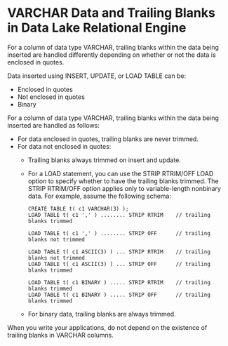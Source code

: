 <!-- loioa51388a384f21015b004c0ed59d3a679 -->

# VARCHAR Data and Trailing Blanks in Data Lake Relational Engine

For a column of data type VARCHAR, trailing blanks within the data being inserted are handled differently depending on whether or not the data is enclosed in quotes.



Data inserted using INSERT, UPDATE, or LOAD TABLE can be:

-   Enclosed in quotes
-   Not enclosed in quotes
-   Binary

For a column of data type VARCHAR, trailing blanks within the data being inserted are handled as follows:

-   For data enclosed in quotes, trailing blanks are never trimmed.
-   For data not enclosed in quotes:
    -   Trailing blanks always trimmed on insert and update.
    -   For a LOAD statement, you can use the STRIP RTRIM/OFF LOAD option to specify whether to have the trailing blanks trimmed. The STRIP RTRIM/OFF option applies only to variable-length nonbinary data. For example, assume the following schema:

        ```
        CREATE TABLE t( c1 VARCHAR(3) );
        LOAD TABLE t( c1 ',' ) ........ STRIP RTRIM    // trailing blanks trimmed
        
        LOAD TABLE t( c1 ',' ) ........ STRIP OFF      // trailing blanks not trimmed
        
        LOAD TABLE t( c1 ASCII(3) ) ... STRIP RTRIM    // trailing blanks not trimmed
        LOAD TABLE t( c1 ASCII(3) ) ... STRIP OFF      // trailing blanks trimmed
        
        LOAD TABLE t( c1 BINARY ) ..... STRIP RTRIM    // trailing blanks trimmed
        LOAD TABLE t( c1 BINARY ) ..... STRIP OFF      // trailing blanks trimmed
        ```

    -   For binary data, trailing blanks are always trimmed.


When you write your applications, do not depend on the existence of trailing blanks in VARCHAR columns.

